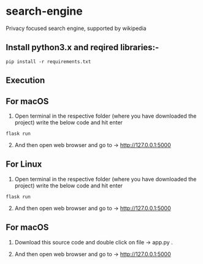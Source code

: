 # search-engine
Privacy focused search engine, supported by wikipedia

## Install python3.x and reqired libraries:-
```pip install -r requirements.txt```

## Execution

## For macOS

1) Open terminal in the respective folder (where you have downloaded the project) write the below code and hit enter

```flask run```

2) And then open web browser and go to -> http://127.0.0.1:5000

## For Linux

1) Open terminal in the respective folder (where you have downloaded the project) write the below code and hit enter

```flask run```

2) And then open web browser and go to -> http://127.0.0.1:5000


## For macOS

1) Download this source code and double click on file -> app.py .

2) And then open web browser and go to -> http://127.0.0.1:5000
